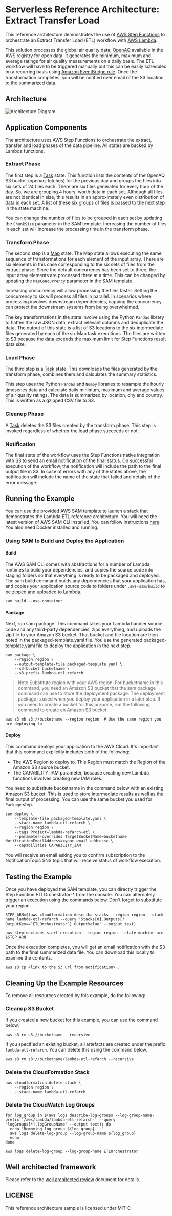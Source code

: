 # Serverless Reference Architecture: Extract Transfer Load

This reference architecture demonstrates the use of [AWS Step Functions](https://aws.amazon.com/step-functions/) to orchestrate an Extract Transfer Load (ETL) workflow with [AWS Lambda](https://aws.amazon.com/lambda/).

This solution processes the global air quality data, [OpenAQ](https://registry.opendata.aws/openaq/) available in the AWS registry for open data. It generates the minimum, maximum and average ratings for air quality measurements on a daily basis. The ETL workflow will have to be triggered manually but this can be easily scheduled on a recurring basis using [Amazon EventBridge rule](https://docs.aws.amazon.com/eventbridge/latest/userguide/scheduled-events.html). Once the transformation completes, you will be notified over email of the S3 location to the summarized data.

## Architecture

![Architecture Diagram](architecture.png)

## Application Components

The architecture uses AWS Step Functions to orchestrate the extract, transfer and load phases of the data pipeline. All states are backed by Lambda functions.

### Extract Phase

The first step is a [Task](https://docs.aws.amazon.com/step-functions/latest/dg/amazon-states-language-task-state.html) state. This function lists the contents of the OpenAQ S3 bucket (openaq-fetches) for the previous day and groups the files into six sets of 24 files each. There are six files generated for every hour of the day. So, we are grouping 4 hours' worth data in each set. Although all files are not identical in size, this results in an approximately even distribution of data in each set. A list of these six groups of files is passed to the next step in the state machine.

You can change the number of files to be grouped in each set by updating the `ChunkSize` parameter in the SAM template. Increasing the number of files in each set will increase the processing time in the transform phase.

### Transform Phase

The second step is a [Map](https://docs.aws.amazon.com/step-functions/latest/dg/amazon-states-language-map-state.html) state. The Map state allows executing the same sequence of transformations for each element of the input array. There are six elements in this case corresponding to the six sets of files from the extract phase. Since the default concurrency has been set to three, the input array elements are processed three at a time. This can be changed by updating the `MapConcurrency` parameter in the SAM template.

Increasing concurrency will allow processing the files faster. Setting the concurrency to six will process all files in parallel. In scenarios where processing involves downstream dependencies, capping the concurrency can protect the downstream systems from being overwhelmed.

The key transformations in the state involve using the Python `Pandas` library to flatten the raw JSON data, extract relevant columns and deduplicate the data. The output of this state is a list of S3 locations to the six intermediate files generated by each of the six Map task executions. The files are written to S3 because the data exceeds the maximum limit for Step Functions result data size.

### Load Phase

The third step is a [Task](https://docs.aws.amazon.com/step-functions/latest/dg/amazon-states-language-task-state.html) state. This downloads the files generated by the transform phase, combines them and calculates the summary statistics.

This step uses the Python `Pandas` and `Numpy` libraries to resample the hourly timeseries data and calculate daily minimum, maximum and average values of air quality ratings. The data is summarized by location, city and country. This is written as a gzipped CSV file to S3.

### Cleanup Phase

A [Task](https://docs.aws.amazon.com/step-functions/latest/dg/amazon-states-language-task-state.html) deletes the S3 files created by the transform phase. This step is invoked regardless of whether the load phase succeeds or not.

### Notification

The final state of the workflow uses the Step Functions native integration with S3 to send an email notification of the final status. On successful execution of the workflow, the notification will include the path to the final output file in S3. In case of errors with any of the states above, the notification will include the name of the state that failed and details of the error message.

## Running the Example

You can use the provided AWS SAM template to launch a stack that demonstrates the Lambda ETL reference architecture. You will need the latest version of AWS SAM CLI installed. You can follow instructions [here](https://docs.aws.amazon.com/serverless-application-model/latest/developerguide/serverless-sam-cli-install.html). You also need Docker installed and running.

### Using SAM to Build and Deploy the Application

#### Build

The AWS SAM CLI comes with abstractions for a number of Lambda runtimes to build your dependencies, and copies the source code into staging folders so that everything is ready to be packaged and deployed. The sam build command builds any dependencies that your application has, and copies your application source code to folders under `.aws-sam/build` to be zipped and uploaded to Lambda.

```shell
sam build --use-container
```

#### Package

Next, run sam package. This command takes your Lambda handler source code and any third-party dependencies, zips everything, and uploads the zip file to your Amazon S3 bucket. That bucket and file location are then noted in the packaged-template.yaml file. You use the generated packaged-template.yaml file to deploy the application in the next step.

```shell
sam package \
    --region region \
    --output-template-file packaged-template.yaml \
    --s3-bucket bucketname \
    --s3-prefix lambda-etl-refarch
```

> Note
> Substitute region with your AWS region. For bucketname in this command, you need an Amazon S3 bucket that the sam package command can use to store the deployment package. The deployment package is used when you deploy your application in a later step. If you need to create a bucket for this purpose, run the following command to create an Amazon S3 bucket:

```shell
aws s3 mb s3://bucketname --region region  # Use the same region you are deploying to
```

#### Deploy

This command deploys your application to the AWS Cloud. It's important that this command explicitly includes both of the following:

- The AWS Region to deploy to. This Region must match the Region of the Amazon S3 source bucket.
- The CAPABILITY_IAM parameter, because creating new Lambda functions involves creating new IAM roles.

You need to substitute bucketname in the command below with an existing Amazon S3 bucket. This is used to store intermediate results as well as the final output of processing. You can use the same bucket you used for `Package` step.

```shell
sam deploy \
    --template-file packaged-template.yaml \
    --stack-name lambda-etl-refarch \
    --region region \
    --tags Project=lambda-refarch-etl \
    --parameter-overrides TargetBucketName=bucketname NotificationEmailAddress=<your email address> \
    --capabilities CAPABILITY_IAM
```

You will receive an email asking you to confirm subscription to the NotificationTopic SNS topic that will receive status of workflow execution.

## Testing the Example

Once you have deployed the SAM template, you can directly trigger the Step Function ETLOrchestrator-* from the console. You can alternately trigger an execution using the commands below. Don't forget to substitute your region.

```shell
STEP_ARN=$(aws cloudformation describe-stacks --region region --stack-name lambda-etl-refarch --query 'Stacks[0].Outputs[?OutputKey==`ETLOrchestrator`].OutputValue' --output text)

aws stepfunctions start-execution --region region --state-machine-arn $STEP_ARN
```

Once the execution completes, you will get an email notification with the S3 path to the final summarized data file. You can download this locally to examine the contents.

```shell
aws s3 cp <link to the S3 url from notification> .
```

## Cleaning Up the Example Resources

To remove all resources created by this example, do the following:

### Cleanup S3 Bucket

If you created a new bucket for this example, you can use the command below.

```shell
aws s3 rm s3://bucketname --recursive
```

If you specified an existing bucket, all artefacts are created under the prefix `lambda-etl-refarch`. You can delete this using the command below.

```shell
aws s3 rm s3://bucketname/lambda-etl-refarch --recursive
```

### Delete the CloudFormation Stack

```shell
aws cloudformation delete-stack \
    --region region \
    --stack-name lambda-etl-refarch
```

### Delete the CloudWatch Log Groups

```shell
for log_group in $(aws logs describe-log-groups --log-group-name-prefix '/aws/lambda/lambda-etl-refarch-' --query "logGroups[*].logGroupName" --output text); do
  echo "Removing log group ${log_group}..."
  aws logs delete-log-group --log-group-name ${log_group}
  echo
done

aws logs delete-log-group --log-group-name ETLOrchestrator
```

## Well architected framework

Please refer to the [well architected review](well-architected.md) document for details.

## LICENSE

This reference architecture sample is licensed under MIT-0.
